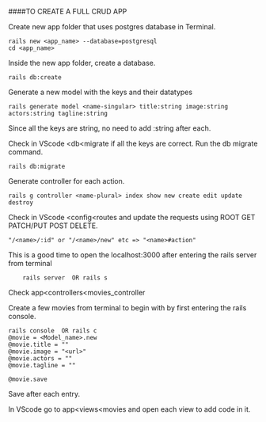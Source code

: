 ####TO CREATE A FULL CRUD APP

Create new app folder that uses postgres database in Terminal.
	
	rails new <app_name> --database=postgresql
	cd <app_name>

Inside the new app folder, create a database.

	rails db:create
	
Generate a new model with the keys and their datatypes

	rails generate model <name-singular> title:string image:string actors:string tagline:string
	
Since all the keys are string, no need to add :string after each.
	
Check in VScode <db<migrate if all the keys are correct. Run the db migrate command.
	
	rails db:migrate
	
Generate controller for each action. 

	rails g controller <name-plural> index show new create edit update destroy
	
Check in VScode <config<routes and update the requests using ROOT GET PATCH/PUT POST DELETE.

	"/<name>/:id" or "/<name>/new" etc => "<name>#action"

This is a good time to open the localhost:3000 after entering the rails server from terminal 
		
		rails server  OR rails s
		
Check app<controllers<movies_controller 

Create a few movies from terminal to begin with by first entering the rails console. 

	rails console  OR rails c
	@movie = <Model_name>.new
	@movie.title = ""
	@movie.image = "<url>"
	@movie.actors = ""
	@movie.tagline = ""
	
	@movie.save
	
Save after each entry.

In VScode go to app<views<movies and open each view to add code in it. 






